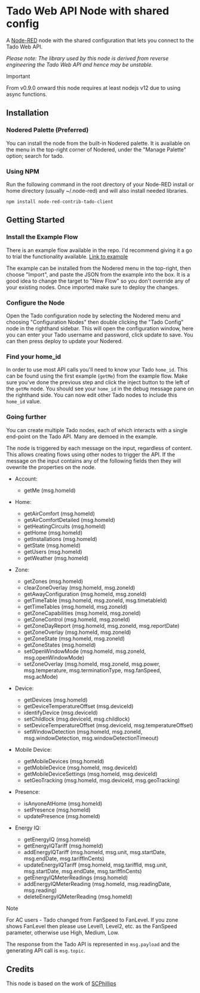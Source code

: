 # Tado Web API Node with shared config

A <a href="http://nodered.org" target="_new">Node-RED</a> node with the shared configuration that lets you connect to the Tado Web API.

*Please note: The library used by this node is derived from reverse engineering the Tado Web API and hence may be unstable.*

> [!IMPORTANT]
> From v0.9.0 onward this node requires at least nodejs v12 due to using async functions.

## Installation

### Nodered Palette (Preferred)

You can install the node from the built-in Nodered palette. It is available on the menu in the top-right corner of Nodered, under the "Manage Palette" option; search for tado.

### Using NPM

Run the following command in the root directory of your Node-RED install or home directory (usually ~/.node-red) and will also install
needed libraries.

```
npm install node-red-contrib-tado-client
```

## Getting Started

### Install the Example Flow

There is an example flow available in the repo. I'd recommend giving it a go to trial the functionality available. [Link to example](https://github.com/mattdavis90/node-red-contrib-tado-client/blob/master/examples/tado.json)

The example can be installed from the Nodered menu in the top-right, then choose "Import", and paste the JSON from the example into the box. It
is a good idea to change the target to "New Flow" so you don't override any of your existing nodes. Once imported make sure to deploy the changes.

### Configure the Node

Open the Tado configuration node by selecting the Nodered menu and choosing "Configuration Nodes" then double clicking the "Tado Config" node
in the righthand sidebar. This will open the configuration window, here you can enter your Tado username and password, click update to save.
You can then press deploy to update your Nodered.


### Find your home_id

In order to use most API calls you'll need to know your Tado `home_id`. This can be found using the first example (`getMe`) from the example
flow. Make sure you've done the previous step and click the inject button to the left of the `getMe` node. You should see your `home_id`
in the debug message pane on the righthand side. You can now edit other Tado nodes to include this `home_id` value.

### Going further

You can create multiple Tado nodes, each of which interacts with a single end-point on the Tado API. Many are demoed in the example.

The node is triggered by each message on the input, regardless of content. This allows creating flows using other nodes to
trigger the API. If the message on the input contains any of the following fields then they will ovewrite the properties on the node.

* Account:
  - getMe (msg.homeId)

* Home:
  - getAirComfort (msg.homeId)
  - getAirComfortDetailed (msg.homeId)
  - getHeatingCircuits (msg.homeId)
  - getHome (msg.homeId)
  - getInstallations (msg.homeId)
  - getState (msg.homeId)
  - getUsers (msg.homeId)
  - getWeather (msg.homeId)

* Zone:
  - getZones (msg.homeId)
  - clearZoneOverlay (msg.homeId, msg.zoneId)
  - getAwayConfiguration (msg.homeId, msg.zoneId)
  - getTimeTable (msg.homeId, msg.zoneId, msg.timetableId)
  - getTimeTables (msg.homeId, msg.zoneId)
  - getZoneCapabilities (msg.homeId, msg.zoneId)
  - getZoneControl (msg.homeId, msg.zoneId)
  - getZoneDayReport (msg.homeId, msg.zoneId, msg.reportDate)
  - getZoneOverlay (msg.homeId, msg.zoneId)
  - getZoneState (msg.homeId, msg.zoneId)
  - getZoneStates (msg.homeId)
  - setOpenWindowMode (msg.homeId, msg.zoneId, msg.openWindowMode)
  - setZoneOverlay (msg.homeId, msg.zoneId, msg.power, msg.temperature, msg.terminationType, msg.fanSpeed, msg.acMode)

* Device:
  - getDevices (msg.homeId)
  - getDeviceTemperatureOffset (msg.deviceId)
  - identifyDevice (msg.deviceId)
  - setChildlock (msg.deviceId, msg.childlock)
  - setDeviceTemperatureOffset (msg.deviceId, msg.temperatureOffset)
  - setWindowDetection (msg.homeId, msg.zoneId, msg.windowDetection, msg.windowDetectionTimeout)

* Mobile Device:
  - getMobileDevices (msg.homeId)
  - getMobileDevice (msg.homeId, msg.deviceId)
  - getMobileDeviceSettings (msg.homeId, msg.deviceId)
  - setGeoTracking (msg.homeId, msg.deviceId, msg.geoTracking)

* Presence:
  - isAnyoneAtHome (msg.homeId)
  - setPresence (msg.homeId)
  - updatePresence (msg.homeId)

* Energy IQ:
  - getEnergyIQ (msg.homeId)
  - getEnergyIQTariff (msg.homeId)
  - addEnergyIQTariff (msg.homeId, msg.unit, msg.startDate, msg.endDate, msg.tariffInCents)
  - updateEnergyIQTariff (msg.homeId, msg.tariffId, msg.unit, msg.startDate, msg.endDate, msg.tariffInCents)
  - getEnergyIQMeterReadings (msg.homeId)
  - addEnergyIQMeterReading (msg.homeId, msg.readingDate, msg.reading)
  - deleteEnergyIQMeterReading (msg.homeId)


> [!NOTE]
> For AC users - Tado changed from FanSpeed to FanLevel. If you zone shows FanLevel then please use Level1, Level2, etc. as the FanSpeed parameter, otherwise use High, Medium, Low.

The response from the Tado API is represented in ```msg.payload``` and the generating API call is ```msg.topic```.

## Credits

This node is based on the work of [SCPhillips](http://blog.scphillips.com/posts/2017/01/the-tado-api-v2/)
